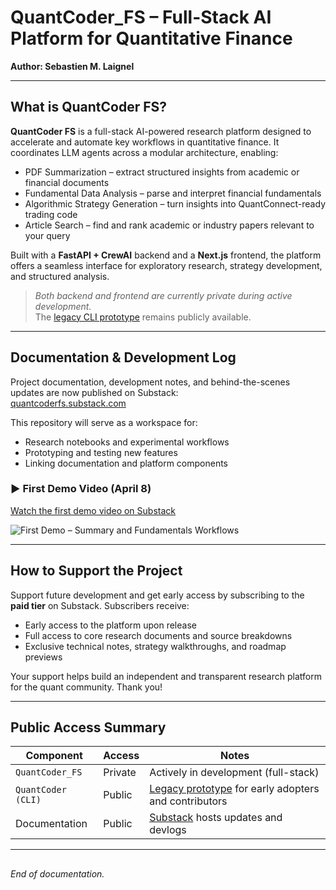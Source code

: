 # QuantCoder_FS – Full-Stack AI Platform for Quantitative Finance
**Author: Sebastien M. Laignel**

---

## What is QuantCoder FS?

**QuantCoder FS** is a full-stack AI-powered research platform designed to accelerate and automate key workflows in quantitative finance. It coordinates LLM agents across a modular architecture, enabling:

- PDF Summarization – extract structured insights from academic or financial documents  
- Fundamental Data Analysis – parse and interpret financial fundamentals  
- Algorithmic Strategy Generation – turn insights into QuantConnect-ready trading code  
- Article Search – find and rank academic or industry papers relevant to your query

Built with a **FastAPI + CrewAI** backend and a **Next.js** frontend, the platform offers a seamless interface for exploratory research, strategy development, and structured analysis.

> *Both backend and frontend are currently private during active development.*  
> The [legacy CLI prototype](https://github.com/SL-Mar/quantcoder-legacy) remains publicly available.

---

## Documentation & Development Log

Project documentation, development notes, and behind-the-scenes updates are now published on Substack:  
[quantcoderfs.substack.com](https://quantcoderfs.substack.com)

This repository will serve as a workspace for:

- Research notebooks and experimental workflows  
- Prototyping and testing new features  
- Linking documentation and platform components

### ▶ First Demo Video (April 8)

[Watch the first demo video on Substack](https://quantcoderfs.substack.com/p/first-demo-video-of-the-application)

![First Demo – Summary and Fundamentals Workflows](/Docs/Demo1_picture.jpg)

---

## How to Support the Project

Support future development and get early access by subscribing to the **paid tier** on Substack. Subscribers receive:

- Early access to the platform upon release  
- Full access to core research documents and source breakdowns  
- Exclusive technical notes, strategy walkthroughs, and roadmap previews

Your support helps build an independent and transparent research platform for the quant community. Thank you!

---

## Public Access Summary

| Component          | Access      | Notes                                                                 |
|-------------------|-------------|-----------------------------------------------------------------------|
| `QuantCoder_FS`   | Private     | Actively in development (full-stack)                                  |
| `QuantCoder (CLI)`| Public      | [Legacy prototype](https://github.com/SL-Mar/quantcoder-legacy) for early adopters and contributors |
| Documentation      | Public      | [Substack](https://quantcoderfs.substack.com) hosts updates and devlogs |

---

##  
_End of documentation._

